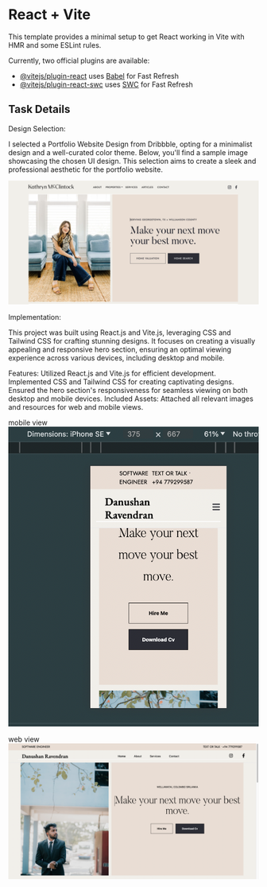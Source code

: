 # React + Vite

This template provides a minimal setup to get React working in Vite with HMR and some ESLint rules.

Currently, two official plugins are available:

- [@vitejs/plugin-react](https://github.com/vitejs/vite-plugin-react/blob/main/packages/plugin-react/README.md) uses [Babel](https://babeljs.io/) for Fast Refresh
- [@vitejs/plugin-react-swc](https://github.com/vitejs/vite-plugin-react-swc) uses [SWC](https://swc.rs/) for Fast Refresh

## Task Details 

Design Selection:

I selected a Portfolio Website Design from Dribbble, opting for a minimalist design and a well-curated color theme. Below, you'll find a sample image showcasing the chosen UI design. This selection aims to create a sleek and professional aesthetic for the portfolio website.

![ui image](./rmiange/img.png)


Implementation:

This project was built using React.js and Vite.js, leveraging CSS and Tailwind CSS for crafting stunning designs. It focuses on creating a visually appealing and responsive hero section, ensuring an optimal viewing experience across various devices, including desktop and mobile.

Features:
Utilized React.js and Vite.js for efficient development.
Implemented CSS and Tailwind CSS for creating captivating designs.
Ensured the hero section's responsiveness for seamless viewing on both desktop and mobile devices.
Included Assets:
Attached all relevant images and resources for web and mobile views.

mobile view 
![ui image](./rmiange/img2.png)

 web view
![ui image](./rmiange/img3.png)